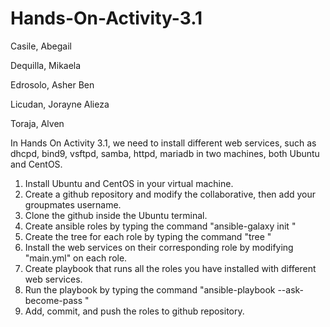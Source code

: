 # Hands-On-Activity-3.1
Casile, Abegail

Dequilla, Mikaela

Edrosolo, Asher Ben

Licudan, Jorayne Alieza

Toraja, Alven

In Hands On Activity 3.1, we need to install different web services, such as dhcpd, bind9, vsftpd, samba, httpd, mariadb in two machines, both Ubuntu and CentOS.

1. Install Ubuntu and CentOS in your virtual machine.
2. Create a github repository and modify the collaborative, then add your groupmates username.
3. Clone the github inside the Ubuntu terminal.
4. Create ansible roles by typing the command "ansible-galaxy init <role name>"
5. Create the tree for each role by typing the command "tree <role name>"
6. Install the web services on their corresponding role by modifying "main.yml" on each role.
7. Create playbook that runs all the roles you have installed with different web services.
8. Run the playbook by typing the command "ansible-playbook --ask-become-pass <playbook>"
9. Add, commit, and push the roles to github repository.
